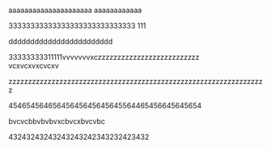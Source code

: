 ааааааааааааааааааааа
аааааааааааа

33333333333333333333333333333
111

dddddddddddddddddddddddd


33333333311111vvvvvvvxczzzzzzzzzzzzzzzzzzzzzzzzzz  
vcxvcxvxcvcxv







zzzzzzzzzzzzzzzzzzzzzzzzzzzzzzzzzzzzzzzzzzzzzzzzzzzzzzzzzzzzzzzzzz








45465456465645645645645645564465456645645654











bvcvcbbvbvbvxcbvcxbvcvbc














43243243243243243242343232423432
